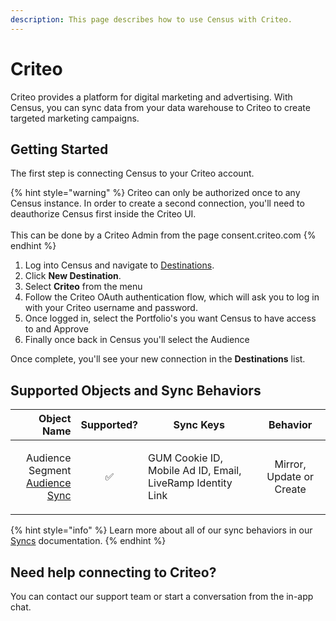 ```yaml
---
description: This page describes how to use Census with Criteo.
---
```


# Criteo

Criteo provides a platform for digital marketing and advertising. With Census, you can sync data from your data warehouse to Criteo to create targeted marketing campaigns.

## Getting Started

The first step is connecting Census to your Criteo account.

{% hint style="warning" %}
Criteo can only be authorized once to any Census instance. In order to create a second connection, you'll need to deauthorize Census first inside the Criteo UI.\
\
This can be done by a Criteo Admin from the page consent.criteo.com
{% endhint %}

1. Log into Census and navigate to [Destinations](https://app.getcensus.com/destinations).
2. Click **New Destination**.
3. Select **Criteo** from the menu
4. Follow the Criteo OAuth authentication flow, which will ask you to log in with your Criteo username and password.
5. Once logged in, select the Portfolio's you want Census to have access to and Approve
6. Finally once back in Census you'll select the Audience

Once complete, you'll see your new connection in the **Destinations** list.

## Supported Objects and Sync Behaviors

|                                                                                                      **Object Name** | **Supported?** | **Sync Keys**                                              |       **Behavior**       |
| -------------------------------------------------------------------------------------------------------------------: | :------------: | ---------------------------------------------------------- | :----------------------: |
| <p>Audience Segment<br><a href="https://docs.getcensus.com/basics/core-concept/audience-syncs">Audience Sync</a></p> |        ✅       | GUM Cookie ID, Mobile Ad ID, Email, LiveRamp Identity Link | Mirror, Update or Create |

{% hint style="info" %}
Learn more about all of our sync behaviors in our [Syncs](../syncs/overview.md) documentation.
{% endhint %}

## Need help connecting to Criteo?

You can contact our support team or start a conversation from the in-app chat.
